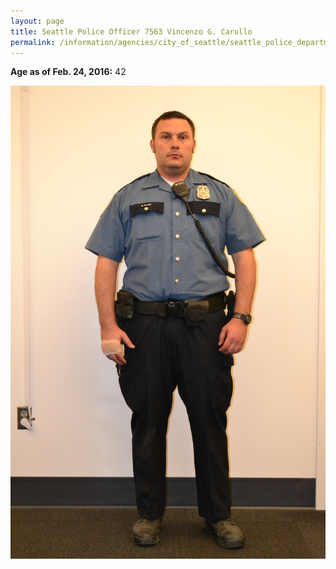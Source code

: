 ```yaml
---
layout: page
title: Seattle Police Officer 7563 Vincenzo G. Carullo
permalink: /information/agencies/city_of_seattle/seattle_police_department/copbook/7563/
---
```


**Age as of Feb. 24, 2016:** 42


<img src="/records/seattle_police_officer_7563.jpg" />